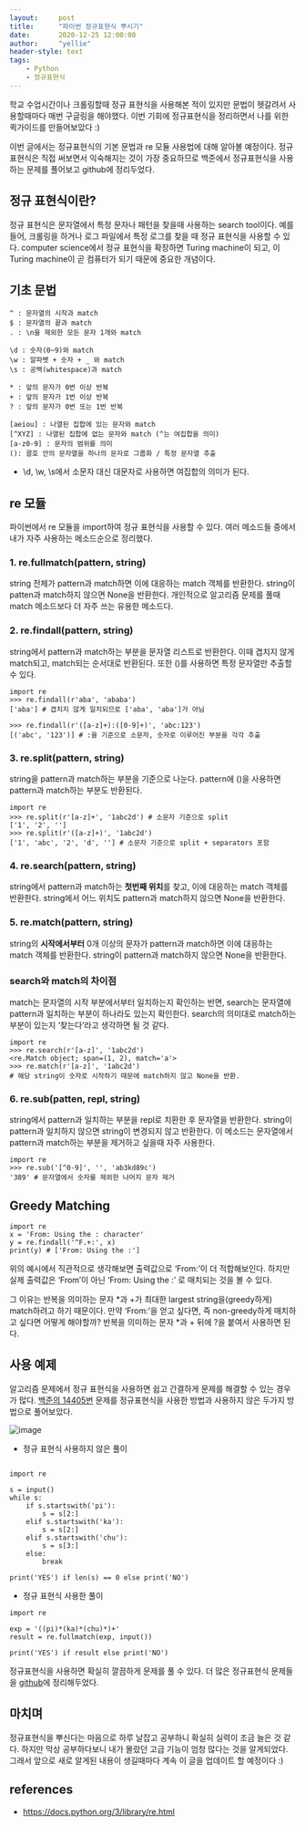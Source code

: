 ```yaml
---
layout:     post
title:      "파이썬 정규표현식 뿌시기"
date:       2020-12-25 12:00:00
author:     "yellie"
header-style: text
tags:
    - Python
    - 정규표현식
---
```


학교 수업시간이나 크롤링할때 정규 표현식을 사용해본 적이 있지만 문법이 헷갈려서 사용할때마다 매번 구글링을 해야했다. 이번 기회에 정규표현식을 정리하면서 나를 위한 퀵가이드를 만들어보았다 :)    

이번 글에서는 정규표현식의 기본 문법과 re 모듈 사용법에 대해 알아볼 예정이다. 정규표현식은 직접 써보면서 익숙해지는 것이 가장 중요하므로 백준에서 정규표현식을 사용하는 문제를 풀어보고 github에 정리두었다.

## 정규 표현식이란?
정규 표현식은 문자열에서 특정 문자나 패턴을 찾을때 사용하는 search tool이다. 예를 들어, 크롤링을 하거나 로그 파일에서 특정 로그를 찾을 때 정규 표현식을 사용할 수 있다. 
computer science에서 정규 표현식을 확장하면 Turing machine이 되고, 이 Turing machine이 곧 컴퓨터가 되기 때문에 중요한 개념이다.

## 기초 문법
```
^ : 문자열의 시작과 match
$ : 문자열의 끝과 match
. : \n을 제외한 모든 문자 1개와 match

\d : 숫자(0~9)와 match
\w : 알파벳 + 숫자 + _ 와 match
\s : 공백(whitespace)과 match

* : 앞의 문자가 0번 이상 반복
+ : 앞의 문자가 1번 이상 반복
? : 앞의 문자가 0번 또는 1번 반복

[aeiou] : 나열된 집합에 있는 문자와 match
[^XYZ] : 나열된 집합에 없는 문자와 match (^는 여집합을 의미)
[a-z0-9] : 문자의 범위를 의미
(): 괄호 안의 문자열을 하나의 문자로 그룹화 / 특정 문자열 추출
```

- \d, \w, \s에서 소문자 대신 대문자로 사용하면 여집합의 의미가 된다.

## re 모듈
파이썬에서 re 모듈을 import하여 정규 표현식을 사용할 수 있다. 여러 메소드들 중에서 내가 자주 사용하는 메소드순으로 정리했다.

### 1. re.fullmatch(pattern, string)
string 전체가 pattern과 match하면 이에 대응하는 match 객체를 반환한다. string이 patten과 match하지 않으면 None을 반환한다. 
개인적으로 알고리즘 문제를 풀때 match 메소드보다 더 자주 쓰는 유용한 메소드다.

### 2. re.findall(pattern, string)
string에서 pattern과 match하는 부분을 문자열 리스트로 반환한다. 이때 겹치지 않게 match되고, match되는 순서대로 반환된다. 또한 ()를 사용하면 특정 문자열만 추출할 수 있다.
```
import re
>>> re.findall(r'aba', 'ababa')
['aba'] # 겹치지 않게 일치되므로 ['aba', 'aba']가 아님

>>> re.findall(r'([a-z]+):([0-9]+)', 'abc:123')
[('abc', '123')] # :을 기준으로 소문자, 숫자로 이루어진 부분을 각각 추출
```

### 3. re.split(pattern, string)
string을 pattern과 match하는 부분을 기준으로 나눈다. pattern에 ()을 사용하면 pattern과 match하는 부분도 반환된다.
```
import re
>>> re.split(r'[a-z]+', '1abc2d') # 소문자 기준으로 split
['1', '2', '']
>>> re.split(r'([a-z]+)', '1abc2d')
['1', 'abc', '2', 'd', ''] # 소문자 기준으로 split + separators 포함
```

### 4. re.search(pattern, string)
string에서 pattern과 match하는 **첫번째 위치**를 찾고, 이에 대응하는 match 객체를 반환한다. string에서 어느 위치도 pattern과 match하지 않으면 None을 반환한다.

### 5. re.match(pattern, string)
string의 **시작에서부터** 0개 이상의 문자가 pattern과 match하면 이에 대응하는 match 객체를 반환한다. string이 pattern과 match하지 않으면 None을 반환한다.

### search와 match의 차이점
match는 문자열의 시작 부분에서부터 일치하는지 확인하는 반면, search는 문자열에 pattern과 일치하는 부분이 하나라도 있는지 확인한다. 
search의 의미대로 match하는 부분이 있는지 ‘찾는다’라고 생각하면 될 것 같다.
```
import re
>>> re.search(r'[a-z]', '1abc2d')
<re.Match object; span=(1, 2), match='a'>
>>> re.match(r'[a-z]', '1abc2d') 
# 해당 string이 숫자로 시작하기 때문에 match하지 않고 None을 반환.
```

### 6. re.sub(patten, repl, string)
string에서 pattern과 일치하는 부분을 repl로 치환한 후 문자열을 반환한다. string이 pattern과 일치하지 않으면 string이 변경되지 않고 반환한다. 
이 메소드는 문자열에서 pattern과 match하는 부분을 제거하고 싶을때 자주 사용한다.
```
import re
>>> re.sub('[^0-9]', '', 'ab3kd89c')
'389' # 문자열에서 숫자를 제외한 나머지 문자 제거
```

## Greedy Matching
```
import re
x = 'From: Using the : character'
y = re.findall('^F.+:', x)
print(y) # ['From: Using the :']
```
위의 예시에서 직관적으로 생각해보면 출력값으로 ‘From:’이 더 적합해보인다. 하지만 실제 출력값은 ‘From’이 아닌 ‘From: Using the :’ 로 매치되는 것을 볼 수 있다.

그 이유는 반복을 의미하는 문자 \*과 +가 최대한 largest string을(greedy하게) match하려고 하기 때문이다. 만약 ‘From:’을 얻고 싶다면, 즉 non-greedy하게 매치하고 싶다면 어떻게 해야할까? 
반복을 의미하는 문자 \*과 + 뒤에 ?을 붙여서 사용하면 된다.

## 사용 예제
알고리즘 문제에서 정규 표현식을 사용하면 쉽고 간결하게 문제를 해결할 수 있는 경우가 많다. [백준의 14405번](https://www.acmicpc.net/problem/14405) 문제를 정규표현식을 사용한 방법과 사용하지 않은 두가지 방법으로 풀어보았다.

![image](https://user-images.githubusercontent.com/49056225/121138578-ce6cdd00-c872-11eb-904a-f01cbd8a064e.png)

- 정규 표현식 사용하지 않은 풀이
```

import re

s = input()
while s:
    if s.startswith('pi'):
        s = s[2:]
    elif s.startswith('ka'):
        s = s[2:]
    elif s.startswith('chu'):
        s = s[3:]
    else:
        break

print('YES') if len(s) == 0 else print('NO')
```
- 정규 표현식 사용한 풀이
```
import re

exp = '((pi)*(ka)*(chu)*)+'
result = re.fullmatch(exp, input())

print('YES') if result else print('NO')
```

정규표현식을 사용하면 확실히 깔끔하게 문제를 풀 수 있다. 더 많은 정규표현식 문제들을 [github](https://github.com/seoyeonhwng/algorithm/tree/master/BJ/regular_expression)에 정리해두었다.

## 마치며
정규표현식을 뿌신다는 마음으로 하루 날잡고 공부하니 확실히 실력이 조금 늘은 것 같다. 하지만 막상 공부하다보니 내가 몰랐던 고급 기능이 엄청 많다는 것을 알게되었다. 
그래서 앞으로 새로 알게된 내용이 생길때마다 계속 이 글을 업데이트 할 예정이다 :)

## references
- <https://docs.python.org/3/library/re.html>
